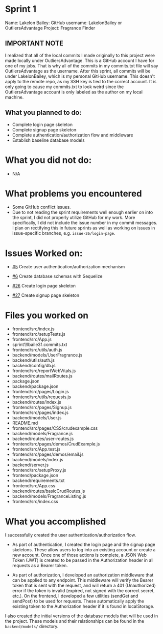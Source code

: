 # Sprint 1
Name: Lakelon Bailey:
GitHub username: LakelonBailey or OutliersAdvantage
Project: Fragrance Finder

## IMPORTANT NOTE
I realized that all of the local commits I made originally to this project were made locally under OutliersAdvantage. This is a GitHub account I have for one of my jobs. That is why all of the commits in my commits.txt file will say OutliersAdvantage as the username. After this sprint, all commits will be under LakelonBailey, which is my personal GitHub username. This doesn't apply to the remote repo, as my SSH key is tied to the correct account. It is only going to cause my commits.txt to look weird since the OutliersAdvantage account is only labeled as the author on my local machine.

## What you planned to do:
* Complete login page skeleton
* Complete signup page skeleton
* Complete authentication/authorization flow and middleware
* Establish baseline database models

# What you did not do:
* N/A

# What problems you encountered
* Some GitHub conflict issues.
* Due to not reading the sprint requirements well enough earlier on into the sprint, I did not properly utilize GitHub for my work. More specifically, I did not include the issue number in my commit messages. I plan on rectifying this in future sprints as well as working on issues in issue-specific branches, e.g. `issue-26/login-page`.

# Issues Worked on:
* [#5](https://github.com/utk-cs340-fall23/FragranceFinder/issues/6) Create user authentication/authorization mechanism

* [#6](https://github.com/utk-cs340-fall23/FragranceFinder/issues/6) Create database schemas with Sequelize

* [#26](https://github.com/utk-cs340-fall23/FragranceFinder/issues/26) Create login page skeleton

* [#27](https://github.com/utk-cs340-fall23/FragranceFinder/issues/2) Create signup page skeleton

# Files you worked on
* frontend/src/index.js
* frontend/src/setupTests.js
* frontend/src/App.js
* sprint1/lbaile31.commits.txt
* frontend/src/utils/auth.js
* backend/models/UserFragrance.js
* backend/utils/auth.js
* backend/config/db.js
* frontend/src/reportWebVitals.js
* backend/routes/mailRoutes.js
* package.json
* backend/package.json
* frontend/src/pages/Login.js
* frontend/src/utils/requests.js
* backend/routes/index.js
* frontend/src/pages/Signup.js
* frontend/src/pages/index.js
* backend/models/User.js
* README.md
* frontend/src/pages/CSS/crudexample.css
* backend/models/Fragrance.js
* backend/routes/user-routes.js
* frontend/src/pages/demos/CrudExample.js
* frontend/src/App.test.js
* frontend/src/pages/demos/email.js
* backend/models/index.js
* backend/server.js
* frontend/src/setupProxy.js
* frontend/package.json
* backend/requirements.txt
* frontend/src/App.css
* backend/routes/basicCrudRoutes.js
* backend/models/FragranceListing.js
* frontend/src/index.css

# What you accomplished
I successfully created the user authentication/authorization flow.

- As part of authentication, I created the login page and the signup page skeletons. These allow users to log into an existing account or create a new account. Once one of those actions is complete, a JSON Web Token (JWT) is created to be passed in the Authorization header in all requests as a Bearer token.

- As part of authorization, I developed an authorization middleware that can be applied to any endpoint. This middleware will verify the Bearer token that is sent with the request, and will return a 401 (Unauthorized) error if the token is invalid (expired, not signed with the correct secret, etc.). On the frontend, I developed a few utilities (sendGet and sendPost) to be used for requests. These automatically apply the existing token to the Authorization header if it is found in localStorage.

I also created the initial versions of the database models that will be used in the project. These models and their relationships can be found in the `backend/models/` directory.
